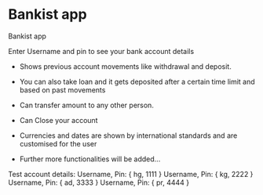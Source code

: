 # Bankist app

Bankist app

Enter Username and pin to see your bank account details

- Shows previous account movements like withdrawal and deposit.
- You can also take loan and it gets deposited after a certain time limit and based on past movements
- Can transfer amount to any other person.
- Can Close your account
- Currencies and dates are shown by international standards and are customised for the user

- Further more functionalities will be added...

Test account details:
Username, Pin: { hg, 1111 }
Username, Pin: { kg, 2222 }
Username, Pin: { ad, 3333 }
Username, Pin: { pr, 4444 }
